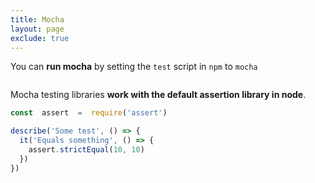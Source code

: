 ```yaml
---
title: Mocha
layout: page
exclude: true
---
```


You can **run mocha** by setting the `test` script in `npm` to `mocha`
```

```

Mocha testing libraries **work with the default assertion library in node**.
```js
const  assert  =  require('assert')

describe('Some test', () => {
  it('Equals something', () => {
    assert.strictEqual(10, 10)
  })
})
```
<!--stackedit_data:
eyJoaXN0b3J5IjpbLTM2MDI1Njg2N119
-->